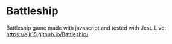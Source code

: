 # Battleship

Battleship game made with javascript and tested with Jest.
Live: https://elk15.github.io/Battleship/
